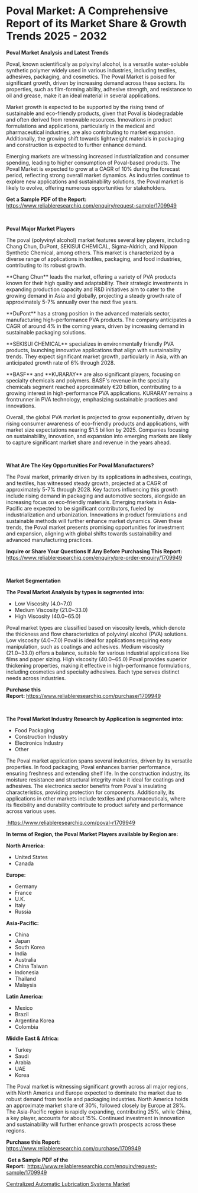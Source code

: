 <p><h1>Poval Market: A Comprehensive Report of its Market Share & Growth Trends 2025 - 2032</h1></p><p><strong>Poval Market Analysis and Latest Trends</strong></p>
<p><p>Poval, known scientifically as polyvinyl alcohol, is a versatile water-soluble synthetic polymer widely used in various industries, including textiles, adhesives, packaging, and cosmetics. The Poval Market is poised for significant growth, driven by increasing demand across these sectors. Its properties, such as film-forming ability, adhesive strength, and resistance to oil and grease, make it an ideal material in several applications.</p><p>Market growth is expected to be supported by the rising trend of sustainable and eco-friendly products, given that Poval is biodegradable and often derived from renewable resources. Innovations in product formulations and applications, particularly in the medical and pharmaceutical industries, are also contributing to market expansion. Additionally, the growing shift towards lightweight materials in packaging and construction is expected to further enhance demand.</p><p>Emerging markets are witnessing increased industrialization and consumer spending, leading to higher consumption of Poval-based products. The Poval Market is expected to grow at a CAGR of 10% during the forecast period, reflecting strong overall market dynamics. As industries continue to explore new applications and sustainability solutions, the Poval market is likely to evolve, offering numerous opportunities for stakeholders.</p></p>
<p><strong>Get a Sample PDF of the Report:&nbsp;</strong> <a href="https://www.reliableresearchiq.com/enquiry/request-sample/1709949?utm_campaign=2319&utm_medium=2&utm_source=Github&utm_content=ia&utm_term=27032025&utm_id=poval">https://www.reliableresearchiq.com/enquiry/request-sample/1709949</a></p>
<p>&nbsp;</p>
<p><strong>Poval Major Market Players</strong></p>
<p><p>The poval (polyvinyl alcohol) market features several key players, including Chang Chun, DuPont, SEKISUI CHEMICAL, Sigma-Aldrich, and Nippon Synthetic Chemical, among others. This market is characterized by a diverse range of applications in textiles, packaging, and food industries, contributing to its robust growth.</p><p>**Chang Chun** leads the market, offering a variety of PVA products known for their high quality and adaptability. Their strategic investments in expanding production capacity and R&D initiatives aim to cater to the growing demand in Asia and globally, projecting a steady growth rate of approximately 5-7% annually over the next five years.</p><p>**DuPont** has a strong position in the advanced materials sector, manufacturing high-performance PVA products. The company anticipates a CAGR of around 4% in the coming years, driven by increasing demand in sustainable packaging solutions.</p><p>**SEKISUI CHEMICAL** specializes in environmentally friendly PVA products, launching innovative applications that align with sustainability trends. They expect significant market growth, particularly in Asia, with an anticipated growth rate of 6% through 2028.</p><p>**BASF** and **KURARAY** are also significant players, focusing on specialty chemicals and polymers. BASF's revenue in the specialty chemicals segment reached approximately €20 billion, contributing to a growing interest in high-performance PVA applications. KURARAY remains a frontrunner in PVA technology, emphasizing sustainable practices and innovations.</p><p>Overall, the global PVA market is projected to grow exponentially, driven by rising consumer awareness of eco-friendly products and applications, with market size expectations nearing $1.5 billion by 2025. Companies focusing on sustainability, innovation, and expansion into emerging markets are likely to capture significant market share and revenue in the years ahead.</p></p>
<p>&nbsp;</p>
<p><strong>What Are The Key Opportunities For Poval Manufacturers?</strong></p>
<p><p>The Poval market, primarily driven by its applications in adhesives, coatings, and textiles, has witnessed steady growth, projected at a CAGR of approximately 5-7% through 2028. Key factors influencing this growth include rising demand in packaging and automotive sectors, alongside an increasing focus on eco-friendly materials. Emerging markets in Asia-Pacific are expected to be significant contributors, fueled by industrialization and urbanization. Innovations in product formulations and sustainable methods will further enhance market dynamics. Given these trends, the Poval market presents promising opportunities for investment and expansion, aligning with global shifts towards sustainability and advanced manufacturing practices.</p></p>
<p><strong>Inquire or Share Your Questions If Any Before Purchasing This Report:</strong> <a href="https://www.reliableresearchiq.com/enquiry/pre-order-enquiry/1709949?utm_campaign=2319&utm_medium=2&utm_source=Github&utm_content=ia&utm_term=27032025&utm_id=poval">https://www.reliableresearchiq.com/enquiry/pre-order-enquiry/1709949</a></p>
<p>&nbsp;</p>
<p><strong>Market Segmentation</strong></p>
<p><strong>The Poval Market Analysis by types is segmented into:</strong></p>
<p><ul><li>Low Viscosity (4.0~7.0)</li><li>Medium Viscosity (21.0~33.0)</li><li>High Viscosity (40.0~65.0)</li></ul></p>
<p><p>Poval market types are classified based on viscosity levels, which denote the thickness and flow characteristics of polyvinyl alcohol (PVA) solutions. Low viscosity (4.0~7.0) Poval is ideal for applications requiring easy manipulation, such as coatings and adhesives. Medium viscosity (21.0~33.0) offers a balance, suitable for various industrial applications like films and paper sizing. High viscosity (40.0~65.0) Poval provides superior thickening properties, making it effective in high-performance formulations, including cosmetics and specialty adhesives. Each type serves distinct needs across industries.</p></p>
<p><strong>Purchase this Report:&nbsp;</strong><a href="https://www.reliableresearchiq.com/purchase/1709949?utm_campaign=2319&utm_medium=2&utm_source=Github&utm_content=ia&utm_term=27032025&utm_id=poval">https://www.reliableresearchiq.com/purchase/1709949</a></p>
<p>&nbsp;</p>
<p><strong>The Poval Market Industry Research by Application is segmented into:</strong></p>
<p><ul><li>Food Packaging</li><li>Construction Industry</li><li>Electronics Industry</li><li>Other</li></ul></p>
<p><p>The Poval market application spans several industries, driven by its versatile properties. In food packaging, Poval enhances barrier performance, ensuring freshness and extending shelf life. In the construction industry, its moisture resistance and structural integrity make it ideal for coatings and adhesives. The electronics sector benefits from Poval's insulating characteristics, providing protection for components. Additionally, its applications in other markets include textiles and pharmaceuticals, where its flexibility and durability contribute to product safety and performance across various uses.</p></p>
<p><a href="https://www.reliableresearchiq.com/poval-r1709949?utm_campaign=2319&utm_medium=2&utm_source=Github&utm_content=ia&utm_term=27032025&utm_id=poval">&nbsp;https://www.reliableresearchiq.com/poval-r1709949</a></p>
<p><strong>In terms of Region, the Poval Market Players available by Region are:</strong></p>
<p>
    <p> <strong> North America: </strong>
        <ul>
            <li>United States</li>
            <li>Canada</li>
        </ul>
        </p> 
    <p> <strong> Europe: </strong>
        <ul>
            <li>Germany</li>
            <li>France</li>
            <li>U.K.</li>
            <li>Italy</li>
            <li>Russia</li>
        </ul>
        </p> 
    <p> <strong> Asia-Pacific: </strong>
        <ul>
            <li>China</li>
            <li>Japan</li>
            <li>South Korea</li>
            <li>India</li>
            <li>Australia</li>
            <li>China Taiwan</li>
            <li>Indonesia</li>
            <li>Thailand</li>
            <li>Malaysia</li>
        </ul>
        </p> 
    <p> <strong> Latin America: </strong>
        <ul>
            <li>Mexico</li>
            <li>Brazil</li>
            <li>Argentina Korea</li>
            <li>Colombia</li>
        </ul>
        </p> 
    <p> <strong> Middle East & Africa: </strong>
        <ul>
            <li>Turkey</li>
            <li>Saudi</li>
            <li>Arabia</li>
            <li>UAE</li>
            <li>Korea</li>
        </ul>
    </p>
    </p>
<p><p>The Poval market is witnessing significant growth across all major regions, with North America and Europe expected to dominate the market due to robust demand from textile and packaging industries. North America holds an approximate market share of 30%, followed closely by Europe at 28%. The Asia-Pacific region is rapidly expanding, contributing 25%, while China, a key player, accounts for about 15%. Continued investment in innovation and sustainability will further enhance growth prospects across these regions.</p></p>
<p><strong>Purchase this Report: </strong><a href="https://www.reliableresearchiq.com/purchase/1709949?utm_campaign=2319&utm_medium=2&utm_source=Github&utm_content=ia&utm_term=27032025&utm_id=poval">https://www.reliableresearchiq.com/purchase/1709949</a></p>
<p>&nbsp;<strong>Get a Sample PDF of the Report:&nbsp;&nbsp;</strong><a href="https://www.reliableresearchiq.com/enquiry/request-sample/1709949?utm_campaign=2319&utm_medium=2&utm_source=Github&utm_content=ia&utm_term=27032025&utm_id=poval">https://www.reliableresearchiq.com/enquiry/request-sample/1709949</a></p>
<p><strong></strong></p>
<p><p><a href="https://github.com/melkebps5/Market-Research-Report-List-1/blob/main/centralized-automatic-lubrication-systems-market.md?utm_campaign=2319&utm_medium=2&utm_source=Github&utm_content=ia&utm_term=27032025&utm_id=poval">Centralized Automatic Lubrication Systems Market</a></p></p>